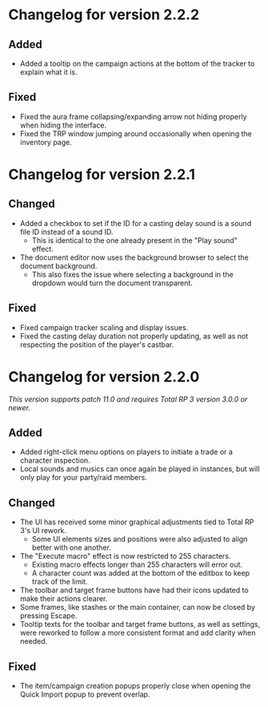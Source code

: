 # Changelog for version 2.2.2

## Added

- Added a tooltip on the campaign actions at the bottom of the tracker to explain what it is.

## Fixed

- Fixed the aura frame collapsing/expanding arrow not hiding properly when hiding the interface.
- Fixed the TRP window jumping around occasionally when opening the inventory page.

# Changelog for version 2.2.1

## Changed

- Added a checkbox to set if the ID for a casting delay sound is a sound file ID instead of a sound ID.
  - This is identical to the one already present in the "Play sound" effect.
- The document editor now uses the background browser to select the document background.
  - This also fixes the issue where selecting a background in the dropdown would turn the document transparent.

## Fixed

- Fixed campaign tracker scaling and display issues.
- Fixed the casting delay duration not properly updating, as well as not respecting the position of the player's castbar.

# Changelog for version 2.2.0

*This version supports patch 11.0 and requires Total RP 3 version 3.0.0 or newer.*

## Added

- Added right-click menu options on players to initiate a trade or a character inspection.
- Local sounds and musics can once again be played in instances, but will only play for your party/raid members.

## Changed

- The UI has received some minor graphical adjustments tied to Total RP 3's UI rework.
  - Some UI elements sizes and positions were also adjusted to align better with one another.
- The "Execute macro" effect is now restricted to 255 characters.
  - Existing macro effects longer than 255 characters will error out.
  - A character count was added at the bottom of the editbox to keep track of the limit.
- The toolbar and target frame buttons have had their icons updated to make their actions clearer.
- Some frames, like stashes or the main container, can now be closed by pressing Escape.
- Tooltip texts for the toolbar and target frame buttons, as well as settings, were reworked to follow a more consistent format and add clarity when needed.

## Fixed

- The item/campaign creation popups properly close when opening the Quick Import popup to prevent overlap.